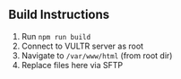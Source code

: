 ## Build Instructions

1. Run `npm run build`
2. Connect to VULTR server as root
3. Navigate to `/var/www/html` (from root dir)
4. Replace files here via SFTP
